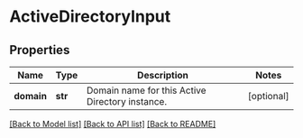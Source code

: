 # ActiveDirectoryInput

## Properties
Name | Type | Description | Notes
------------ | ------------- | ------------- | -------------
**domain** | **str** | Domain name for this Active Directory instance. | [optional] 

[[Back to Model list]](../README.md#documentation-for-models) [[Back to API list]](../README.md#documentation-for-api-endpoints) [[Back to README]](../README.md)

